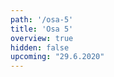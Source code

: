 ```yaml
---
path: '/osa-5'
title: 'Osa 5'
overview: true
hidden: false
upcoming: "29.6.2020"
---
```


<pages-in-this-section></pages-in-this-section>

<exercises-in-this-section></exercises-in-this-section>
